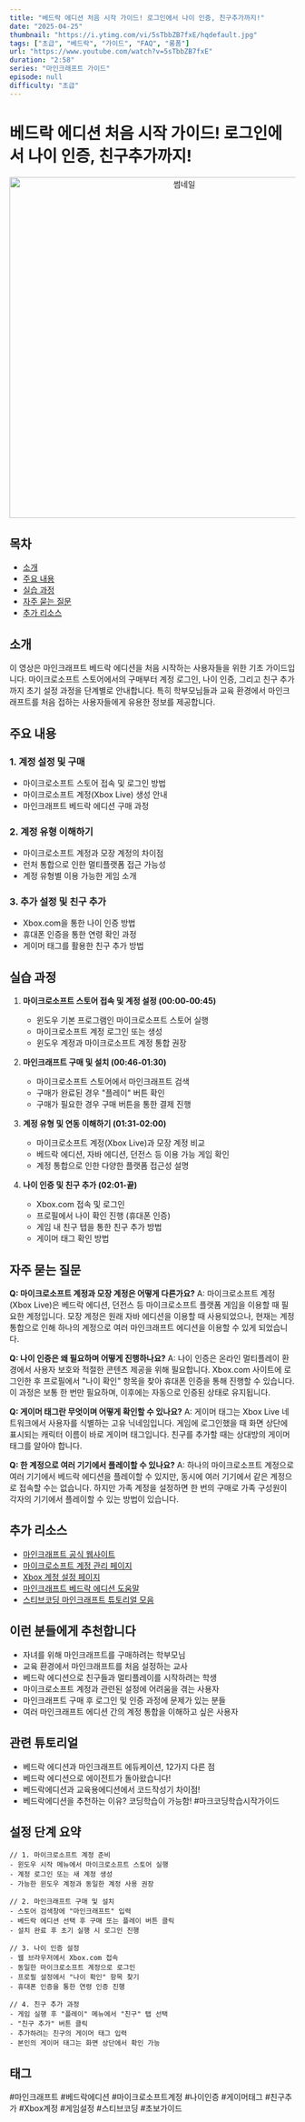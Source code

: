 ```yaml
---
title: "베드락 에디션 처음 시작 가이드! 로그인에서 나이 인증, 친구추가까지!"
date: "2025-04-25"
thumbnail: "https://i.ytimg.com/vi/5sTbbZB7fxE/hqdefault.jpg"
tags: ["초급", "베드락", "가이드", "FAQ", "롱폼"]
url: "https://www.youtube.com/watch?v=5sTbbZB7fxE"
duration: "2:58"
series: "마인크래프트 가이드"
episode: null
difficulty: "초급"
---
```


# 베드락 에디션 처음 시작 가이드! 로그인에서 나이 인증, 친구추가까지!

<div align="center">
<img src="https://i.ytimg.com/vi/5sTbbZB7fxE/hqdefault.jpg" alt="썸네일" width="600"/>
</div>

## 목차
- [소개](#소개)
- [주요 내용](#주요-내용)
- [실습 과정](#실습-과정)
- [자주 묻는 질문](#자주-묻는-질문)
- [추가 리소스](#추가-리소스)

## 소개
이 영상은 마인크래프트 베드락 에디션을 처음 시작하는 사용자들을 위한 기초 가이드입니다. 마이크로소프트 스토어에서의 구매부터 계정 로그인, 나이 인증, 그리고 친구 추가까지 초기 설정 과정을 단계별로 안내합니다. 특히 학부모님들과 교육 환경에서 마인크래프트를 처음 접하는 사용자들에게 유용한 정보를 제공합니다.

## 주요 내용

### 1. 계정 설정 및 구매
- 마이크로소프트 스토어 접속 및 로그인 방법
- 마이크로소프트 계정(Xbox Live) 생성 안내
- 마인크래프트 베드락 에디션 구매 과정

### 2. 계정 유형 이해하기
- 마이크로소프트 계정과 모장 계정의 차이점
- 런처 통합으로 인한 멀티플랫폼 접근 가능성
- 계정 유형별 이용 가능한 게임 소개

### 3. 추가 설정 및 친구 추가
- Xbox.com을 통한 나이 인증 방법
- 휴대폰 인증을 통한 연령 확인 과정
- 게이머 태그를 활용한 친구 추가 방법

## 실습 과정

1. **마이크로소프트 스토어 접속 및 계정 설정 (00:00-00:45)**
   - 윈도우 기본 프로그램인 마이크로소프트 스토어 실행
   - 마이크로소프트 계정 로그인 또는 생성
   - 윈도우 계정과 마이크로소프트 계정 통합 권장

2. **마인크래프트 구매 및 설치 (00:46-01:30)**
   - 마이크로소프트 스토어에서 마인크래프트 검색
   - 구매가 완료된 경우 "플레이" 버튼 확인
   - 구매가 필요한 경우 구매 버튼을 통한 결제 진행

3. **계정 유형 및 연동 이해하기 (01:31-02:00)**
   - 마이크로소프트 계정(Xbox Live)과 모장 계정 비교
   - 베드락 에디션, 자바 에디션, 던전스 등 이용 가능 게임 확인
   - 계정 통합으로 인한 다양한 플랫폼 접근성 설명

4. **나이 인증 및 친구 추가 (02:01-끝)**
   - Xbox.com 접속 및 로그인
   - 프로필에서 나이 확인 진행 (휴대폰 인증)
   - 게임 내 친구 탭을 통한 친구 추가 방법
   - 게이머 태그 확인 방법

## 자주 묻는 질문

**Q: 마이크로소프트 계정과 모장 계정은 어떻게 다른가요?**
A: 마이크로소프트 계정(Xbox Live)은 베드락 에디션, 던전스 등 마이크로소프트 플랫폼 게임을 이용할 때 필요한 계정입니다. 모장 계정은 원래 자바 에디션을 이용할 때 사용되었으나, 현재는 계정 통합으로 인해 하나의 계정으로 여러 마인크래프트 에디션을 이용할 수 있게 되었습니다.

**Q: 나이 인증은 왜 필요하며 어떻게 진행하나요?**
A: 나이 인증은 온라인 멀티플레이 환경에서 사용자 보호와 적절한 콘텐츠 제공을 위해 필요합니다. Xbox.com 사이트에 로그인한 후 프로필에서 "나이 확인" 항목을 찾아 휴대폰 인증을 통해 진행할 수 있습니다. 이 과정은 보통 한 번만 필요하며, 이후에는 자동으로 인증된 상태로 유지됩니다.

**Q: 게이머 태그란 무엇이며 어떻게 확인할 수 있나요?**
A: 게이머 태그는 Xbox Live 네트워크에서 사용자를 식별하는 고유 닉네임입니다. 게임에 로그인했을 때 화면 상단에 표시되는 캐릭터 이름이 바로 게이머 태그입니다. 친구를 추가할 때는 상대방의 게이머 태그를 알아야 합니다.

**Q: 한 계정으로 여러 기기에서 플레이할 수 있나요?**
A: 하나의 마이크로소프트 계정으로 여러 기기에서 베드락 에디션을 플레이할 수 있지만, 동시에 여러 기기에서 같은 계정으로 접속할 수는 없습니다. 하지만 가족 계정을 설정하면 한 번의 구매로 가족 구성원이 각자의 기기에서 플레이할 수 있는 방법이 있습니다.

## 추가 리소스
- [마인크래프트 공식 웹사이트](https://www.minecraft.net/)
- [마이크로소프트 계정 관리 페이지](https://account.microsoft.com/)
- [Xbox 계정 설정 페이지](https://www.xbox.com/en-US/community/for-everyone/responsible-gaming)
- [마인크래프트 베드락 에디션 도움말](https://help.minecraft.net/hc/en-us/categories/360001186971-Minecraft-Bedrock-Edition)
- [스티브코딩 마인크래프트 튜토리얼 모음](https://stevecoding.kr/)

## 이런 분들에게 추천합니다
- 자녀를 위해 마인크래프트를 구매하려는 학부모님
- 교육 환경에서 마인크래프트를 처음 설정하는 교사
- 베드락 에디션으로 친구들과 멀티플레이를 시작하려는 학생
- 마이크로소프트 계정과 관련된 설정에 어려움을 겪는 사용자
- 마인크래프트 구매 후 로그인 및 인증 과정에 문제가 있는 분들
- 여러 마인크래프트 에디션 간의 계정 통합을 이해하고 싶은 사용자

## 관련 튜토리얼
- 베드락 에디션과 마인크래프트 에듀케이션, 12가지 다른 점
- 베드락 에디션으로 에이전트가 돌아왔습니다!
- 베드락에디션과 교육용에디션에서 코드작성기 차이점!
- 베드락에디션을 추천하는 이유? 코딩학습이 가능함! #마크코딩학습시작가이드

## 설정 단계 요약
```
// 1. 마이크로소프트 계정 준비
- 윈도우 시작 메뉴에서 마이크로소프트 스토어 실행
- 계정 로그인 또는 새 계정 생성
- 가능한 윈도우 계정과 동일한 계정 사용 권장

// 2. 마인크래프트 구매 및 설치
- 스토어 검색창에 "마인크래프트" 입력
- 베드락 에디션 선택 후 구매 또는 플레이 버튼 클릭
- 설치 완료 후 초기 실행 시 로그인 진행

// 3. 나이 인증 설정
- 웹 브라우저에서 Xbox.com 접속
- 동일한 마이크로소프트 계정으로 로그인
- 프로필 설정에서 "나이 확인" 항목 찾기
- 휴대폰 인증을 통한 연령 인증 진행

// 4. 친구 추가 과정
- 게임 실행 후 "플레이" 메뉴에서 "친구" 탭 선택
- "친구 추가" 버튼 클릭
- 추가하려는 친구의 게이머 태그 입력
- 본인의 게이머 태그는 화면 상단에서 확인 가능
```

## 태그
#마인크래프트 #베드락에디션 #마이크로소프트계정 #나이인증 #게이머태그 #친구추가 #Xbox계정 #게임설정 #스티브코딩 #초보가이드